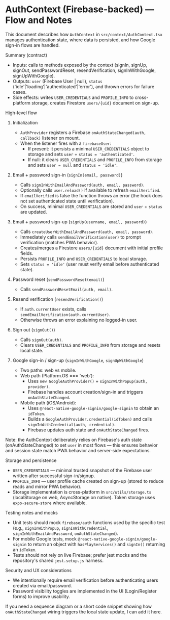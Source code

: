 # AuthContext (Firebase-backed) — Flow and Notes

This document describes how `AuthContext` in `src/context/AuthContext.tsx` manages authentication state, where data is persisted, and how Google sign-in flows are handled.

Summary (contract)
- Inputs: calls to methods exposed by the context (signIn, signUp, signOut, sendPasswordReset, resendVerification, signInWithGoogle, signUpWithGoogle).
- Outputs: `user` (Firebase User | null), `status` ('idle'|'loading'|'authenticated'|'error'), and thrown errors for failure cases.
- Side effects: writes `USER_CREDENTIALS` and `PROFILE_INFO` to cross-platform storage, creates Firestore `users/{uid}` document on sign-up.

High-level flow
1. Initialization
   - `AuthProvider` registers a Firebase `onAuthStateChanged(auth, callback)` listener on mount.
   - When the listener fires with a `firebaseUser`:
     - If present: it persists a minimal `USER_CREDENTIALS` object to storage and sets `user` + `status = 'authenticated'`.
     - If null: it clears `USER_CREDENTIALS` and `PROFILE_INFO` from storage and sets `user = null` and `status = 'idle'`.

2. Email + password sign-in (`signIn(email, password)`)
   - Calls `signInWithEmailAndPassword(auth, email, password)`.
   - Optionally calls `user.reload()` if available to refresh `emailVerified`.
   - If `emailVerified` is false the function throws an error (the hook does not set authenticated state until verification).
   - On success, minimal `USER_CREDENTIALS` are stored and `user` + `status` are updated.

3. Email + password sign-up (`signUp(username, email, password)`)
   - Calls `createUserWithEmailAndPassword(auth, email, password)`.
   - Immediately calls `sendEmailVerification(user)` to prompt verification (matches PWA behavior).
   - Creates/merges a Firestore `users/{uid}` document with initial profile fields.
   - Persists `PROFILE_INFO` and `USER_CREDENTIALS` to local storage.
   - Sets `status = 'idle'` (user must verify email before authenticated state).

4. Password reset (`sendPasswordReset(email)`)
   - Calls `sendPasswordResetEmail(auth, email)`.

5. Resend verification (`resendVerification()`)
   - If `auth.currentUser` exists, calls `sendEmailVerification(auth.currentUser)`.
   - Otherwise throws an error explaining no logged-in user.

6. Sign out (`signOut()`)
   - Calls `signOut(auth)`.
   - Clears `USER_CREDENTIALS` and `PROFILE_INFO` from storage and resets local state.

7. Google sign-in / sign-up (`signInWithGoogle`, `signUpWithGoogle`)
   - Two paths: web vs mobile.
   - Web path (Platform.OS === 'web'):
     - Uses `new GoogleAuthProvider()` + `signInWithPopup(auth, provider)`.
     - Firebase handles account creation/sign-in and triggers `onAuthStateChanged`.
   - Mobile path (iOS/Android):
     - Uses `@react-native-google-signin/google-signin` to obtain an `idToken`.
     - Builds a `GoogleAuthProvider.credential(idToken)` and calls `signInWithCredential(auth, credential)`.
     - Firebase updates auth state and `onAuthStateChanged` fires.

Note: the AuthContext deliberately relies on Firebase's auth state (onAuthStateChanged) to set `user` in most flows — this ensures behavior and session state match PWA behavior and server-side expectations.

Storage and persistence
- `USER_CREDENTIALS` — minimal trusted snapshot of the Firebase user written after successful sign-in/signup.
- `PROFILE_INFO` — user profile cache created on sign-up (stored to reduce reads and mirror PWA behavior).
- Storage implementation is cross-platform in `src/utils/storage.ts` (localStorage on web, AsyncStorage on native). Token storage uses `expo-secure-store` where available.

Testing notes and mocks
- Unit tests should mock `firebase/auth` functions used by the specific test (e.g., `signInWithPopup`, `signInWithCredential`, `signInWithEmailAndPassword`, `onAuthStateChanged`).
- For mobile Google tests, mock `@react-native-google-signin/google-signin` to return an object with `hasPlayServices()` and `signIn()` returning an `idToken`.
- Tests should not rely on live Firebase; prefer jest mocks and the repository's shared `jest.setup.js` harness.

Security and UX considerations
- We intentionally require email verification before authenticating users created via email/password.
- Password visibility toggles are implemented in the UI (Login/Register forms) to improve usability.

If you need a sequence diagram or a short code snippet showing how `onAuthStateChanged` wiring triggers the local state update, I can add it here.
